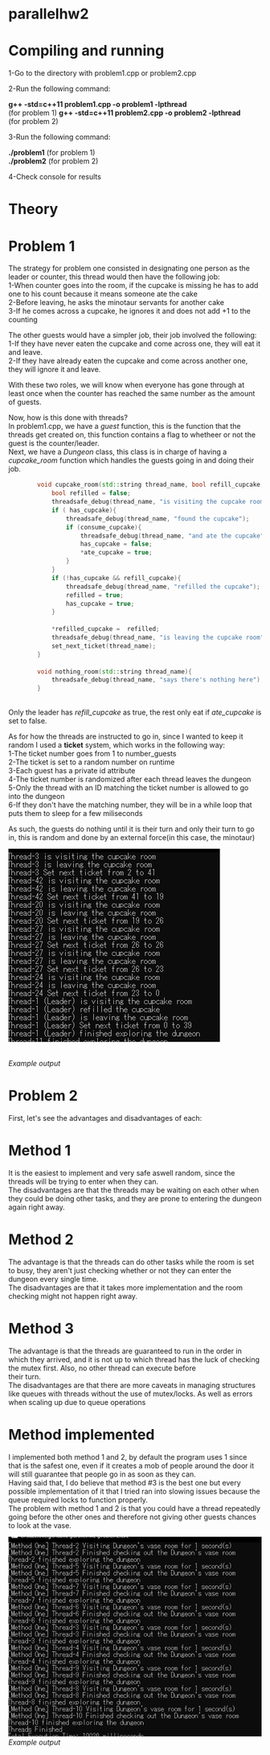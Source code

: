# parallelhw2

# Compiling and running

1-Go to the directory with problem1.cpp or problem2.cpp

2-Run the following command:

__g++ -std=c++11 problem1.cpp -o problem1 -lpthread__ <br>
(for problem 1)
__g++ -std=c++11 problem2.cpp -o problem2 -lpthread__ <br>
(for problem 2)

3-Run the following command:

__./problem1__ 
(for problem 1)<br>
__./problem2__ 
(for problem 2)<br>

4-Check console for results

# Theory

# Problem 1

The strategy for problem one consisted in designating one person as the leader or counter, this thread would then have the following job:<br>
1-When counter goes into the room, if the cupcake is missing he has to add one to his count because it means someone ate the cake<br>
2-Before leaving, he asks the minotaur servants for another cake<br>
3-If he comes across a cupcake, he ignores it and does not add +1 to the counting<br>

The other guests would have a simpler job, their job involved the following:<br>
1-If they have never eaten the cupcake and come across one, they will eat it and leave.<br>
2-If they have already eaten the cupcake and come across another one, they will ignore it and leave.<br>

With these two roles, we will know when everyone has gone through at least once when the counter has reached the same number as the amount of guests.<br>

Now, how is this done with threads?<br>
In problem1.cpp, we have a *guest* function, this is the function that the threads get created on, this function contains a flag to whetheer or not the guest is the counter/leader.<br>
Next, we have a *Dungeon* class, this class is in charge of having a *cupcake_room* function which handles the guests going in and doing their job.<br>
```cpp
        void cupcake_room(std::string thread_name, bool refill_cupcake, bool consume_cupcake, bool* refilled_cupcake, bool* ate_cupcake){
            bool refilled = false;
            threadsafe_debug(thread_name, "is visiting the cupcake room");
            if ( has_cupcake){
                threadsafe_debug(thread_name, "found the cupcake");
                if (consume_cupcake){
                    threadsafe_debug(thread_name, "and ate the cupcake");
                    has_cupcake = false;
                    *ate_cupcake = true;
                }
            }
            if (!has_cupcake && refill_cupcake){
                threadsafe_debug(thread_name, "refilled the cupcake");
                refilled = true;
                has_cupcake = true;
            }

            *refilled_cupcake =  refilled;
            threadsafe_debug(thread_name, "is leaving the cupcake room");
            set_next_ticket(thread_name);
        }

        void nothing_room(std::string thread_name){
            threadsafe_debug(thread_name, "says there's nothing here");
        }
```
<br>Only the leader has *refill_cupcake* as true, the rest only eat if *ate_cupcake* is set to false.<br>

As for how the threads are instructed to go in, since I wanted to keep it random I used a **ticket** system, which works in the following way:<br>
1-The ticket number goes from 1 to number_guests<br>
2-The ticket is set to a random number on runtime<br>
3-Each guest has a private id attribute<br>
4-The ticket number is randomized after each thread leaves the dungeon<br>
5-Only the thread with an ID matching the ticket number is allowed to go into the dungeon<br>
6-If they don't have the matching number, they will be in a while loop that puts them to sleep for a few miliseconds<br>

As such, the guests do nothing until it is their turn and only their turn to go in, this is random and done by an external force(in this case, the minotaur)<br>

![problem1](images/problem1.png)

<br>*Example output*<br>

# Problem 2

First, let's see the advantages and disadvantages of each:<br>

# Method 1<br>

It is the easiest to implement and very safe aswell random, since the threads will be trying to enter when they can.<br>
The disadvantages are that the threads may be waiting on each other when they could be doing other tasks, and they are prone to entering the dungeon again right away.<br>

# Method 2 <br>
The advantage is that the threads can do other tasks while the room is set to busy, they aren't just checking whether or not they can enter the dungeon every single time.<br>
The disadvantages are that it takes more implementation and the room checking might not happen right away.<br>

# Method 3<br>
The advantage is that the threads are guaranteed to run in the order in which they arrived, and it is not up to which thread has the luck of checking the mutex first. Also, no other thread can execute before <br>
their turn.<br>
The disadvantages are that there are more caveats in managing structures like queues with threads without the use of mutex/locks. As well as errors when scaling up due to queue operations<br>

# Method implemented<br>
I implemented both method 1 and 2, by default the program uses 1 since that is the safest one, even if it creates a mob of people around the door it will still guarantee that people go in as soon as they can. <br>
Having said that, I do believe that method #3 is the best one but every possible implementation of it that I tried ran into slowing issues because the queue required locks to function properly.<br>
The problem with method 1 and 2 is that you could have a thread repeatedly going before the other ones and therefore not giving other guests chances to look at the vase.<br>

![problem2](images/problem2.png)
<br>*Example output*